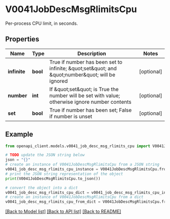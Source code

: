 # V0041JobDescMsgRlimitsCpu

Per-process CPU limit, in seconds.

## Properties

Name | Type | Description | Notes
------------ | ------------- | ------------- | -------------
**infinite** | **bool** | True if number has been set to infinite; \&quot;set\&quot; and \&quot;number\&quot; will be ignored | [optional] 
**number** | **int** | If \&quot;set\&quot; is True the number will be set with value; otherwise ignore number contents | [optional] 
**set** | **bool** | True if number has been set; False if number is unset | [optional] 

## Example

```python
from openapi_client.models.v0041_job_desc_msg_rlimits_cpu import V0041JobDescMsgRlimitsCpu

# TODO update the JSON string below
json = "{}"
# create an instance of V0041JobDescMsgRlimitsCpu from a JSON string
v0041_job_desc_msg_rlimits_cpu_instance = V0041JobDescMsgRlimitsCpu.from_json(json)
# print the JSON string representation of the object
print(V0041JobDescMsgRlimitsCpu.to_json())

# convert the object into a dict
v0041_job_desc_msg_rlimits_cpu_dict = v0041_job_desc_msg_rlimits_cpu_instance.to_dict()
# create an instance of V0041JobDescMsgRlimitsCpu from a dict
v0041_job_desc_msg_rlimits_cpu_from_dict = V0041JobDescMsgRlimitsCpu.from_dict(v0041_job_desc_msg_rlimits_cpu_dict)
```
[[Back to Model list]](../README.md#documentation-for-models) [[Back to API list]](../README.md#documentation-for-api-endpoints) [[Back to README]](../README.md)


